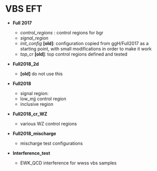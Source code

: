 # VBS EFT

* **Full 2017**

  * *control_regions* : control regions for bgr
  * *signal_region* 
  * *init_config* **[old]**: configuration copied from ggH/Full2017 as a starting point, with small modifications in order to make it work
  * *top_cr* **[old]**: top control regions defined and tested
   
* **Full2018_2d**
  * **[old]** do not use this 

* **Full2018**
 
  * signal region:
  * low_mjj control region
  * inclusive region
 
* **Full2018_cr_WZ**
 
  * various WZ control regions

* **Full2018_mischarge**

  * mischarge test configurations

* **Interference_test**

  * EWK_QCD interference for wwss vbs samples 
  
